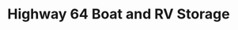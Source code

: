 ---
title: "Highway 64 Boat and RV Storage"
url: /apex/highway-64-boat-and-rv-storage/
shop: storage rental
---